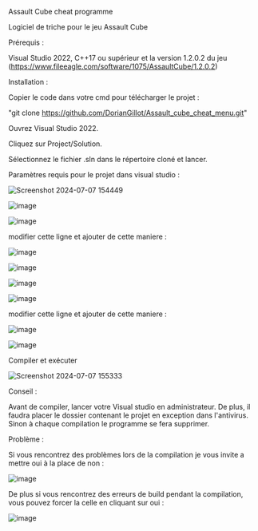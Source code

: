 Assault Cube cheat programme

Logiciel de triche pour le jeu Assault Cube

Prérequis :

Visual Studio 2022, 
C++17 ou supérieur
et la version 1.2.0.2 du jeu (https://www.fileeagle.com/software/1075/AssaultCube/1.2.0.2)

Installation :


Copier le code dans votre cmd pour télécharger le projet : 

"git clone https://github.com/DorianGillot/Assault_cube_cheat_menu.git"

Ouvrez Visual Studio 2022.

Cliquez sur Project/Solution.

Sélectionnez le fichier .sln dans le répertoire cloné et lancer.

Paramètres requis pour le projet dans visual studio :

![Screenshot 2024-07-07 154449](https://github.com/DorianGillot/Assault_cube_cheat_menu/assets/170820152/e6876dbf-07b7-4568-b8b0-7ef65f88812a)

![image](https://github.com/DorianGillot/Assault_cube_cheat_menu/assets/170820152/a5eda9f5-7706-4ded-97bf-e058e60c352c)

![image](https://github.com/DorianGillot/Assault_cube_cheat_menu/assets/170820152/af565b6e-455d-4840-964e-9e46dbc2d2b8)

modifier cette ligne et ajouter de cette maniere :

![image](https://github.com/DorianGillot/Assault_cube_cheat_menu/assets/170820152/e0959605-f233-4fa1-be99-0c825e081527)


![image](https://github.com/DorianGillot/Assault_cube_cheat_menu/assets/170820152/dd318c10-26a9-4dc9-bab1-6f3683d2eea8)

![image](https://github.com/DorianGillot/Assault_cube_cheat_menu/assets/170820152/23b2e528-d9d5-4db6-9f9a-efe249351dad)

![image](https://github.com/DorianGillot/Assault_cube_cheat_menu/assets/170820152/f73c7fbf-3ded-4142-a3cf-e6498703e5e3)

modifier cette ligne et ajouter de cette maniere :

![image](https://github.com/DorianGillot/Assault_cube_cheat_menu/assets/170820152/a3bc61fb-7496-4091-ad5a-d65ec427e9b0)


![image](https://github.com/DorianGillot/Assault_cube_cheat_menu/assets/170820152/e6e0aeba-2c6e-4fd1-8129-326c5267bd81)




Compiler et exécuter

![Screenshot 2024-07-07 155333](https://github.com/DorianGillot/Assault_cube_cheat_menu/assets/170820152/4af2ca92-b750-44ec-a405-c63d91ffc1bd)

Conseil :

Avant de compiler, lancer votre Visual studio en administrateur. De plus, il faudra placer le dossier contenant le projet en exception dans l'antivirus. Sinon à chaque compilation le programme se fera supprimer.

Problème :

Si vous rencontrez des problèmes lors de la compilation je vous invite a mettre oui à la place de non :

![image](https://github.com/DorianGillot/Assault_cube_cheat_menu/assets/170820152/03bdf012-f7ee-4673-b193-e276f077729a)

De plus si vous rencontrez des erreurs de build pendant la compilation, vous pouvez forcer la celle en cliquant sur oui :

![image](https://github.com/DorianGillot/Assault_cube_cheat_menu/assets/170820152/b09a8107-e6d2-49a7-af3e-e71e8d469d98)
